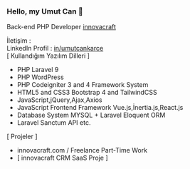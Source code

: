 ### Hello, my Umut Can 👋

Back-end PHP Developer [innovacraft](https://www.innovacraft.com) 

İletişim : <br />
LinkedIn Profil : [in/umutcankarce](https://linkedin.com/in/umutcankarce) <br />
[ Kullandığım Yazılım Dilleri ]
+ PHP Laravel 9
+ PHP WordPress 
+ PHP Codeigniter 3 and 4 Framework System 
+ HTML5 and CSS3 Bootstrap 4 and TailwindCSS 
+ JavaScript,jQuery,Ajax,Axios
+ JavaScript Frontend Framework Vue.js,İnertia.js,React.js
+ Database System MYSQL + Laravel Eloquent ORM
+ Laravel Sanctum API etc.

[ Projeler ]
+ innovacraft.com / Freelance Part-Time Work
+ [ innovacraft CRM SaaS Proje ]
